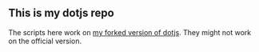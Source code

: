 ## This is my dotjs repo

The scripts here work on [my forked version of dotjs](https://github.com/marcinbunsch/dotjs). They might not work on the official version.


